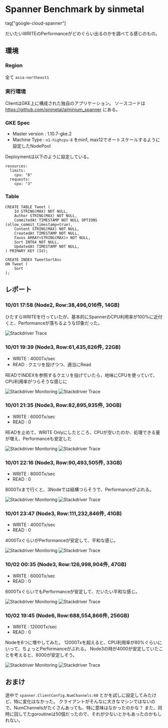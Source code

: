 # Spanner Benchmark by sinmetal

tag["google-cloud-spanner"]

だいたいWRITEのPerformanceがどのぐらい出るのかを調べてる感じのもの。

## 環境

### Region

全て `asia-northeast1`

### 実行環境

ClientはGKE上に構成された独自のアプリケーション。
ソースコードは https://github.com/sinmetal/alminium_spanner にある。

### GKE Spec

* Master version : 1.10.7-gke.2
* Machine Type : `n1-highcpu-8` をmin1, max12でオートスケールするように設定したNodePool

Deploymentは以下のように設定している。

```
resources:
  limits:
    cpu: "8"
  requests:
    cpu: "3"
```

### Table

```
CREATE TABLE Tweet (
    Id STRING(MAX) NOT NULL,
    Author STRING(MAX) NOT NULL,
    CommitedAt TIMESTAMP NOT NULL OPTIONS (allow_commit_timestamp=true),
    Content STRING(MAX) NOT NULL,
    CreatedAt TIMESTAMP NOT NULL,
    Favos ARRAY<STRING(MAX)> NOT NULL,
    Sort INT64 NOT NULL,
    UpdatedAt TIMESTAMP NOT NULL,
) PRIMARY KEY (Id);

CREATE INDEX TweetSortAsc
ON Tweet (
	Sort
);
```
## レポート

### 10/01 17:58 (Node2, Row:38,496,016件, 14GB)

ひたすらWRITEを行っていたが、基本的にSpannerのCPU利用率が100%に近付くと、Performanceが落ちるような印象だった。

![Stackdriver Trace](20181001-1758-node2-trace.png "Stackdriver Trace")

### 10/01 19:39 (Node3, Row:61,435,626件, 22GB)

* WRITE : 4000Tx/sec
* READ : クエリを投げつつ、適当にRead

READでINDEXを参照するクエリを投げていたら、地味にCPUを使っていて、CPU利用率がつらそうな感じに

![Stackdriver Monitoring](20181001-1939-node3-monitoring.png "Stackdriver Monitoring")
![Stackdriver Trace](20181001-1939-node3-trace.png "Stackdriver Trace")

### 10/01 21:35 (Node3, Row:82,895,935件, 30GB)

* WRITE : 6000Tx/sec
* READ : 0

READを止めて、WRITE Onlyにしたところ、CPUが空いたのか、処理できる量が増え、Performanceも安定した

![Stackdriver Monitoring](20181001-2135-node3-monitoring.png "Stackdriver Monitoring")
![Stackdriver Trace](20181001-2135-node3-trace.png "Stackdriver Trace")

### 10/01 22:16 (Node3, Row:90,493,505件, 33GB)

* WRITE : 8000Tx/sec
* READ : 0

8000Txまで行くと、3Nodeでは結構つらそうで、Performanceがぶれる。

![Stackdriver Monitoring](20181001-2216-node3-monitoring.png "Stackdriver Monitoring")
![Stackdriver Trace](20181001-2216-node3-trace.png "Stackdriver Trace")

### 10/01 23:47 (Node3, Row:111,232,846件, 41GB)

* WRITE : 4000Tx/sec
* READ : 0

4000TxぐらいがPerformanceが安定して、平和な感じ。

![Stackdriver Monitoring](20181001-2347-node3-monitoring.png "Stackdriver Monitoring")
![Stackdriver Trace](20181001-2347-node3-trace.png "Stackdriver Trace")

### 10/02 00:35 (Node3, Row:126,998,904件, 47GB)

* WRITE : 6000Tx/sec
* READ : 0

6000TxぐらいでもPerformanceが安定して、だいたい平和な感じ。

![Stackdriver Monitoring](20181002-0035-node3-monitoring.png "Stackdriver Monitoring")
![Stackdriver Trace](20181002-0035-node3-trace.png "Stackdriver Trace")

### 10/02 19:45 (Node6, Row:688,554,866件, 256GB)

* WRITE : 12000Tx/sec
* READ : 0

Nodeを6つに増やしてみた。
12000Txを超えると、CPU利用率が80%ぐらいにいって、ちょっとPerformanceがぶれる。
Node3の時が4000が安定していたことを考えると、8000が安定しそう。

![Stackdriver Monitoring](20181002-1945-node6-monitoring.png "Stackdriver Monitoring")
![Stackdriver Trace](20181002-1945-node6-trace.png "Stackdriver Trace")

## おまけ

途中で `spanner.ClientConfig.NumChannels:60` とかを試しに設定してみたけど、特に変化はなかった。
クライアントがそんなに大きなマシンではないので、NumChannelsがたくさんあっても、特に意味はなかったのかな？
また、同時に回してたgoroutineは50個だったので、それが少ないとかもあったのかもしれない。
